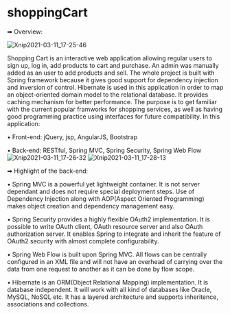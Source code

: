 # shoppingCart

➡ Overview:

![Xnip2021-03-11_17-25-46](https://user-images.githubusercontent.com/67806550/110863839-45540300-828f-11eb-97b4-eecee2a72dcd.jpg)

Shopping Cart is an interactive web application allowing regular users to sign up, log in, add products to cart and purchase. An admin was manually added as
an user to add products and sell. The whole project is built with Spring framework because it gives good support for dependency injection and inversion of
control. Hibernate is used in this application in order to map an object-oriented domain model to the relational database. It provides caching mechanism for better
performance. The purpose is to get familiar with the current popular framworks for shopping services, as well as having good programming practice using interfaces
for future compatibility. In this application:

• Front-end: jQuery, jsp, AngularJS, Bootstrap

• Back-end: RESTful, Spring MVC, Spring Security, Spring Web Flow
![Xnip2021-03-11_17-26-32](https://user-images.githubusercontent.com/67806550/110863862-4e44d480-828f-11eb-9f52-0b3207db9a73.jpg)
![Xnip2021-03-11_17-28-13](https://user-images.githubusercontent.com/67806550/110863870-50a72e80-828f-11eb-805f-bd86194bd52c.jpg)


➡ Highlight of the back-end:

• Spring MVC is a powerful yet lightweight container. It is not server dependant and does not require special deployment steps. Use of Dependency Injection along with AOP(Aspect Oriented Programming) makes object creation and dependency management easy.

• Spring Security provides a highly flexible OAuth2 implementation. It is possible to write OAuth client, OAuth resource server and also OAuth authorization server. It enables Spring to integrate and inherit the feature of OAuth2 security with almost complete configurability.

• Spring Web Flow is built upon Spring MVC. All flows can be centrally configured in an XML file and will not have an overhead of carrying over the data from one request to another as it can be done by flow scope. 

• Hibernate is an ORM(Object Relational Mapping) implementation. It is database independent. It will work with all kind of databases like Oracle, MySQL, NoSQL etc.  It has a layered architecture and supports inheritence, associations and collections.

